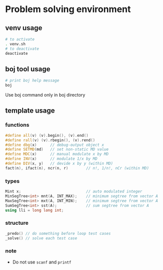 # Problem solving environment

## venv usage

```bash
# to activate
. venv.sh
# to deactivate
deactivate
```

## boj tool usage

```bash
# print boj help message
boj
```
Use boj command only in boj directory

## template usage

### functions

```cpp
#define all(v) (v).begin(), (v).end()
#define rall(v) (v).rbegin(), (v).rend()
#define dbg(x)      // debug-output object x
#define SETMD(md)   // set non-static MD value
#define MDC(x)      // manual modulate x by MD
#define INV(x)      // modulate 1/x by MD
#define DIV(x, y)   // devide x by y (within MD)
fact(n), ifact(n), ncr(n, r)        // n!, 1/n!, nCr (within MD)
```

### types

```cpp
Mint x;                             // auto modulated integer
MinSegTree<int> mnt(A, INT_MAX);    // minimum segtree from vector A
MaxSegTree<int> mxt(A, INT_MIN);    // minimum segtree from vector A
SumSegTree<int> sst(A);             // sum segtree from vector A
using lli = long long int;
```

### structure

```cpp
_predo() // do something before loop test cases
_solve() // solve each test case
```

### note

* Do not use `scanf` and `printf`
